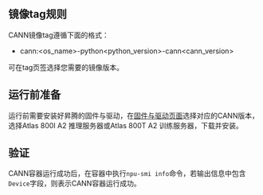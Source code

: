 ## 镜像tag规则
CANN镜像tag遵循下面的格式：

 - cann:<os_name>-python<python_version>-cann<cann_version>

可在tag页签选择您需要的镜像版本。

## 运行前准备

运行前需要安装好昇腾的固件与驱动，在[固件与驱动页面](https://www.hiascend.com/hardware/firmware-drivers/community?product=4&model=32&cann=8.0.RC1.beta1&driver=1.0.RC1.alpha)选择对应的CANN版本，选择Atlas 800I A2 推理服务器或Atlas 800T A2 训练服务器，下载并安装。

## 验证

CANN容器运行成功后，在容器中执行`npu-smi info`命令，若输出信息中包含`Device`字段，则表示CANN容器运行成功。
